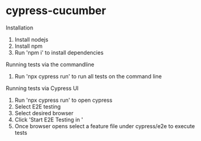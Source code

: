 # cypress-cucumber

Installation
1. Install nodejs
2. Install npm
3. Run 'npm i' to install dependencies 

Running tests via the commandline
1. Run 'npx cypress run' to run all tests on the command line

Running tests via Cypress UI
1. Run 'npx cypress run' to open cypress
2. Select E2E testing
3. Select desired browser
4. Click 'Start E2E Testing in <browsername>'
5. Once browser opens select a feature file under cypress/e2e to execute tests